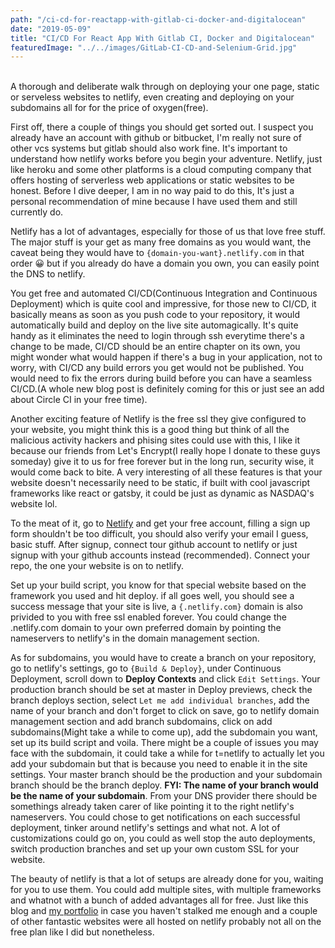 ```yaml
---
path: "/ci-cd-for-reactapp-with-gitlab-ci-docker-and-digitalocean"
date: "2019-05-09"
title: "CI/CD For React App With Gitlab CI, Docker and Digitalocean"
featuredImage: "../../images/GitLab-CI-CD-and-Selenium-Grid.jpg"
---
```


<br>
A thorough and deliberate walk through on deploying your one page, static or serveless websites to netlify, even creating and deploying on your subdomains all for for the price of oxygen(free).<br>

First off, there a couple of things you should get sorted out. I suspect you already have an account with github or bitbucket, I'm really not sure of other vcs systems but gitlab should also work fine. It's important to understand how netlify works before you begin your adventure. Netlify, just like heroku and some other platforms is a cloud computing company that offers hosting of serverless web applications or static websites to be honest. Before I dive deeper, I am in no way paid to do this, It's just a personal recommendation of mine because I have used them and still currently do.<br>

Netlify has a lot of advantages, especially for those of us that love free stuff. The major stuff is your get as many free domains as you would want, the caveat being they would have to `{domain-you-want}.netlify.com` in that order 😀 but if you already do have a domain you own, you can easily point the DNS to netlify.<br>

You get free and automated CI/CD(Continuous Integration and Continuous Deployment) which is quite cool and impressive, for those new to CI/CD, it basically means as soon as you push code to your repository, it would automatically build and deploy on the live site automagically. It's quite handy as it eliminates the need to login through ssh everytime there's a change to be made, CI/CD should be an entire chapter on its own, you might wonder what would happen if there's a bug in your application, not to worry, with CI/CD any build errors you get would not be published. You would need to fix the errors during build before you can have a seamless CI/CD.(A whole new blog post is definitely coming for this or just see an add about Circle CI in your free time).<br>

Another exciting feature of Netlify is the free ssl they give configured to your website, you might think this is a good thing but think of all the malicious activity hackers and phising sites could use with this, I like it because our friends from Let's Encrypt(I really hope I donate to these guys someday) give it to us for free forever but in the long run, security wise, it would come back to bite. A very interesting of all these features is that your website doesn't necessarily need to be static, if built with cool javascript frameworks like react or gatsby, it could be just as dynamic as NASDAQ's website lol.

To the meat of it, go to [Netlify](https://www.netlify.com) and get your free account, filling a sign up form shouldn't be too difficult, you should also verify your email I guess, basic stuff. After signup, connect tour github account to netlify or just signup with your github accounts instead (recommended). Connect your repo, the one your website is on to netlify.<br>

Set up your build script, you know for that special website based on the framework you used and hit deploy. if all goes well, you should see a success message that your site is live, a `{.netlify.com}` domain is also privided to you with free ssl enabled forever. You could change the .netlify.com domain to your own preferred domain by pointing the nameservers to netlify's in the domain management section.<br>

As for subdomains, you would have to create a branch on your repository, go to netlify's settings, go to `{Build & Deploy}`, under Continuous Deployment, scroll down to **Deploy Contexts** and click `Edit Settings`. Your production branch should be set at master in Deploy previews, check the branch deploys section, select `Let me add individual branches`, add the name of your branch and don't forget to click on save, go to netlify domain management section and add branch subdomains, click on add subdomains(Might take a while to come up), add the subdomain you want, set up its build script and voila. There might be a couple of issues you may face with the subdomain, it could take a while for t=netlify to actually let you add your subdomain but that is because you need to enable it in the site settings. Your master branch should be the production and your subdomain branch should be the branch deploy. **FYI: The name of your branch would be the name of your subdomain**. From your DNS provider there should be somethings already taken carer of like pointing it to the right netlify's nameservers. You could chose to get notifications on each successful deployment, tinker around netlify's settings and what not. A lot of customizations could go on, you could as well stop the auto deployments, switch production branches and set up your own custom SSL for your website.

The beauty of netlify is that a lot of setups are already done for you, waiting for you to use them. You could add multiple sites, with multiple frameworks and whatnot with a bunch of added advantages all for free. Just like this blog and [my portfolio](https://www.richardoluwo.ga) in case you haven't stalked me enough and a couple of other fantastic websites were all hosted on netlify probably not all on the free plan like I did but nonetheless.
